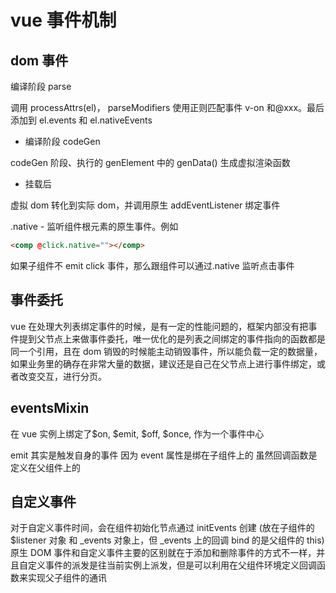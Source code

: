 # vue 事件机制

## dom 事件

编译阶段 parse

调用 processAttrs(el)， parseModifiers 使用正则匹配事件 v-on 和@xxx。最后添加到 el.events 和 el.nativeEvents

- 编译阶段 codeGen

codeGen 阶段、执行的 genElement 中的 genData() 生成虚拟渲染函数

- 挂载后

虚拟 dom 转化到实际 dom，并调用原生 addEventListener 绑定事件

.native - 监听组件根元素的原生事件。例如

```html
<comp @click.native=""></comp>
```

如果子组件不 emit click 事件，那么跟组件可以通过.native 监听点击事件

## 事件委托

vue 在处理大列表绑定事件的时候，是有一定的性能问题的，框架内部没有把事件提到父节点上来做事件委托，唯一优化的是列表之间绑定的事件指向的函数都是同一个引用，且在 dom 销毁的时候能主动销毁事件，所以能负载一定的数据量，如果业务里的确存在非常大量的数据，建议还是自己在父节点上进行事件绑定，或者改变交互，进行分页。

## eventsMixin

在 vue 实例上绑定了$on, $emit, $off, $once, 作为一个事件中心

emit 其实是触发自身的事件 因为 event 属性是绑在子组件上的 虽然回调函数是定义在父组件上的

## 自定义事件

对于自定义事件时间，会在组件初始化节点通过 initEvents 创建 (放在子组件的$listener 对象 和 \_events 对象上，但 \_events 上的回调 bind 的是父组件的 this) 原生 DOM 事件和自定义事件主要的区别就在于添加和删除事件的方式不一样，并且自定义事件的派发是往当前实例上派发，但是可以利用在父组件环境定义回调函数来实现父子组件的通讯
